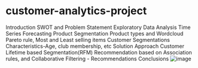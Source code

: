# customer-analytics-project
  Introduction 
  SWOT and Problem Statement 
  Exploratory Data Analysis 
  Time Series Forecasting 
  Product Segmentation 
  Product types and Wordcloud
  Pareto rule, Most and Least selling items
  Customer Segmentations 
  Characteristics-Age, club membership, etc
  Solution Approach
  Customer Lifetime based Segmentation(RFM)
  Recommendation based on Association rules, and Collaborative Filtering - Recommendations
  Conclusions 
  ![image](https://user-images.githubusercontent.com/10261420/166292737-ea9c07d7-46a3-4287-8023-e8a316d33c1a.png)
